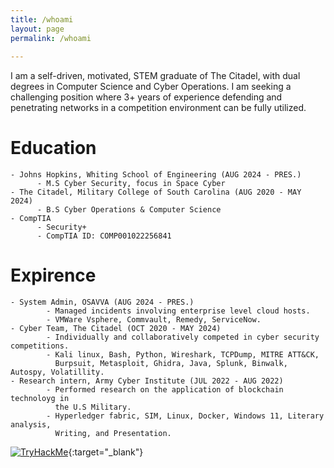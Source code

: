```yaml
---
title: /whoami
layout: page
permalink: /whoami
    
---
```

I am a self-driven, motivated, STEM graduate of The Citadel, with dual degrees in Computer Science and Cyber Operations. I am seeking a challenging position where 3+ years of experience defending and penetrating networks in a competition environment can be fully utilized.


# Education 
```
- Johns Hopkins, Whiting School of Engineering (AUG 2024 - PRES.)
      - M.S Cyber Security, focus in Space Cyber
- The Citadel, Military College of South Carolina (AUG 2020 - MAY 2024)
      - B.S Cyber Operations & Computer Science
- CompTIA
      - Security+
      - CompTIA ID: COMP001022256841
```
# Expirence
```
- System Admin, OSAVVA (AUG 2024 - PRES.)
        - Managed incidents involving enterprise level cloud hosts.
        - VMWare Vsphere, Commvault, Remedy, ServiceNow.  
- Cyber Team, The Citadel (OCT 2020 - MAY 2024)
        - Individually and collaboratively competed in cyber security competitions.
        - Kali linux, Bash, Python, Wireshark, TCPDump, MITRE ATT&CK,
          Burpsuit, Metasploit, Ghidra, Java, Splunk, Binwalk, Autospy, Volatillity.
- Research intern, Army Cyber Institute (JUL 2022 - AUG 2022)
        - Performed research on the application of blockchain technoloyg in
          the U.S Military.
        - Hyperledger fabric, SIM, Linux, Docker, Windows 11, Literary analysis,
          Writing, and Presentation.
```

[![TryHackMe](/images/thm.png)](https://tryhackme.com/p/Zmschellinger){:target="_blank"}



